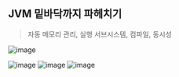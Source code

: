 
## JVM 밑바닥까지 파헤치기

> 자동 메모리 관리, 실행 서브시스템, 컴파일, 동시성

![image](https://github.com/user-attachments/assets/240dfbba-5288-4636-aba4-a450739c179d) 

![image](https://github.com/user-attachments/assets/d2025bff-bdc4-40e0-8237-83f45f46fabc) ![image](https://github.com/user-attachments/assets/3836007f-bcce-4457-8647-ef77826456df) ![image](https://github.com/user-attachments/assets/a4f698e5-cb3d-4fe6-bf3b-f5d3ba770956)

